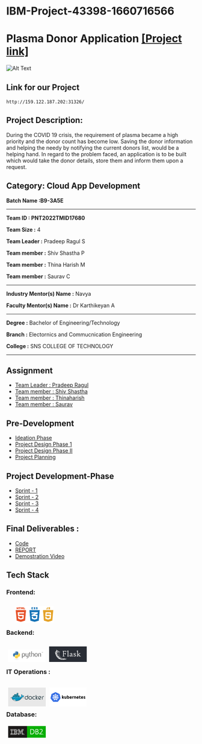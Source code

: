# IBM-Project-43398-1660716566

# Plasma Donor Application [[Project link]](http://159.122.187.202:31326/)
![Alt Text](Project-Developement-Phase/sprint-4/pic/demo.gif)


## **Link for our Project**
```
http://159.122.187.202:31326/
```


## Project Description:

During the COVID 19 crisis, the requirement of plasma became a high priority and the donor count has become low. Saving the donor information and helping the needy by notifying the current donors list, would be a helping hand. In regard to the problem faced, an application is to be built which would take the donor details, store them and inform them upon a request.



## Category: Cloud App Development


**Batch Name :B9-3A5E**

---



**Team ID : PNT2022TMID17680**

**Team Size :** 4

**Team Leader :** Pradeep Ragul S

**Team member :** Shiv Shastha P

**Team member :** Thina Harish M

**Team member :** Saurav C

---
**Industry Mentor(s) Name :** Navya

**Faculty Mentor(s) Name :** Dr Karthikeyan A

---

**Degree	:**
Bachelor of Engineering/Technology

**Branch	:**
Electornics and Commucnication Engineering

**College	:**
SNS COLLEGE OF TECHNOLOGY

---





## Assignment

 - [Team Leader : Pradeep Ragul](Assignment/Pradeep%20Ragul/)
 - [Team member : Shiv Shastha](Assignment/Shiv%20Shastha/)
 - [Team member : Thinaharish](Assignment/Thinaharish/)
 - [Team member : Saurav](Assignment/Saurav/)


## Pre-Development
- [Ideation Phase](Pre-Development/Ideation%20Phase/)
- [Project Design Phase 1](Pre-Development/Project-Design-Phase-I/)
- [Project Design Phase II](Pre-Development/Project-Design-Phase-II/)
- [Project Planning](Pre-Development/Project-Planning-Phase/)

## Project Development-Phase
- [Sprint - 1](Project-Developement-Phase/sprint-1/)
- [Sprint - 2](Project-Developement-Phase/sprint-2/)
- [Sprint - 3](Project-Developement-Phase/sprint-3/)
- [Sprint - 4](Project-Developement-Phase/sprint-4/)

## Final Deliverables :
- [Code](Final-Deliverables/Code/)
- [REPORT](Final-Deliverables/REPORT.pdf)
- [Demostration Video](https://drive.google.com/drive/folders/1hwOvRnJXUGaU3UjU91FJOkf5zS4-X_3Q)

## **Tech Stack**

### **Frontend:**

 <img src= 'Assignment/. badages/html.png' width="100" style='padding-left:25px; position:relative; top:10px;'/>

### **Backend:**

<img src='Assignment/. badages/python.png' width="100" style='padding-left:5px;position:relative; top:10px;'/>
<img src='Assignment/. badages/flask.png' width="100" style='padding-left:5px;position:relative; top:10px;'/>


### **IT Operations :**

<img src='Assignment/. badages/docker.png' width="100" style='padding-left:5px;position:relative; top:15px;'/>
<img src='Assignment/. badages/kubernetes.png' width="100" style='padding-left:5px;position:relative; top:15px;'/>

### **Database:**

 <img src=Project-Developement-Phase/sprint-4/pic/352455.svg width="100" style='padding-left:5px; position:relative; top:5px'/>

